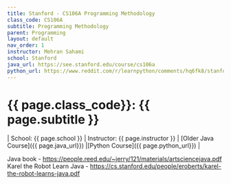 ```yaml
---
title: Stanford - CS106A Programming Methodology
class_code: CS106A
subtitle: Programming Methodology
parent: Programming
layout: default
nav_order: 1
instructor: Mehran Sahami
school: Stanford
java_url: https://see.stanford.edu/course/cs106a
python_url: https://www.reddit.com/r/learnpython/comments/hq6fk8/stanford_cs106a_python_course_code_in_place_2020/
---
```


# {{ page.class_code}}: {{ page.subtitle }}

| School: {{ page.school }} | Instructor: {{ page.instructor }} | [Older Java Course]({{ page.java_url}}) |[Python Course]({{ page.python_url}}) |



Java book - https://people.reed.edu/~jerry/121/materials/artsciencejava.pdf
Karel the Robot Learn Java - https://cs.stanford.edu/people/eroberts/karel-the-robot-learns-java.pdf